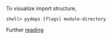 To visualize import structure, 

```
shell> pydeps [flags] module-directory
```

Further [reading](https://pydeps.readthedocs.io/en/latest/#basic-usage)